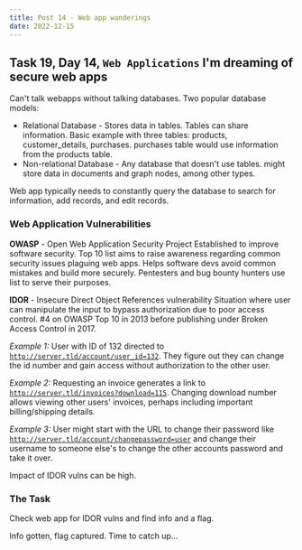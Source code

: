 ```yaml
---
title: Post 14 - Web app wanderings
date: 2022-12-15
---
```

## Task 19, Day 14, <code>Web Applications</code> I'm dreaming of secure web apps
Can't talk webapps without talking databases. Two popular database models:
- Relational Database - Stores data in tables. Tables can share information. Basic example with three tables: products, customer_details, purchases. purchases table would use information from the products table.
- Non-relational Database - Any database that doesn't use tables. might store data in documents and graph nodes, among other types.

Web app typically needs to constantly query the database to search for information, add records, and edit records.

### Web Application Vulnerabilities
**OWASP** - Open Web Application Security Project
Established to improve software security. Top 10 list aims to raise awareness regarding common security issues plaguing web apps. Helps software devs avoid common mistakes and build more securely. Pentesters and bug bounty hunters use list to serve their purposes. 

**IDOR** - Insecure Direct Object References vulnerability
Situation where user can manipulate the input to bypass authorization due to poor access control. #4 on OWASP Top 10 in 2013 before publishing under Broken Access Control in 2017. 

*Example 1:* User with ID of 132 directed to <code>http://server.tld/account/user_id=132</code>. They figure out they can change the id number and gain access without authorization to the other user.

*Example 2:* Requesting an invoice generates a link to <code>http://server.tld/invoices?download=115</code>. Changing download number allows viewing other users' invoices, perhaps including important billing/shipping details.

*Example 3:* User might start with the URL to change their password like <code>http://server.tld/account/changepassword=user</code> and change their username to someone else's to change the other accounts password and take it over.

Impact of IDOR vulns can be high.

### The Task
Check web app for IDOR vulns and find info and a flag.

Info gotten, flag captured. Time to catch up...